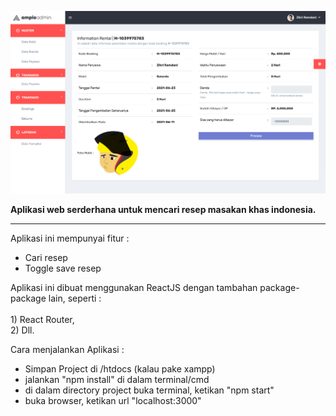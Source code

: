 ![result](https://github.com/zikriramdani/laravel1/blob/main/screencapture.png)

<b>Aplikasi web serderhana untuk mencari resep masakan khas indonesia.</b><br>
<hr>
<p>
    Aplikasi ini mempunyai fitur : 
</p>
<ul>
        <li> Cari resep</li>
        <li> Toggle save resep</li>
</ul>

 <p>Aplikasi ini dibuat menggunakan ReactJS dengan tambahan package-package lain, seperti :<br><br>
 1) React Router,<br>
 2) Dll.</p>

Cara menjalankan Aplikasi : 
- Simpan Project di /htdocs (kalau pake xampp)
- jalankan "npm install" di dalam terminal/cmd
- di dalam directory project buka terminal, ketikan "npm start"
- buka browser, ketikan url "localhost:3000"
